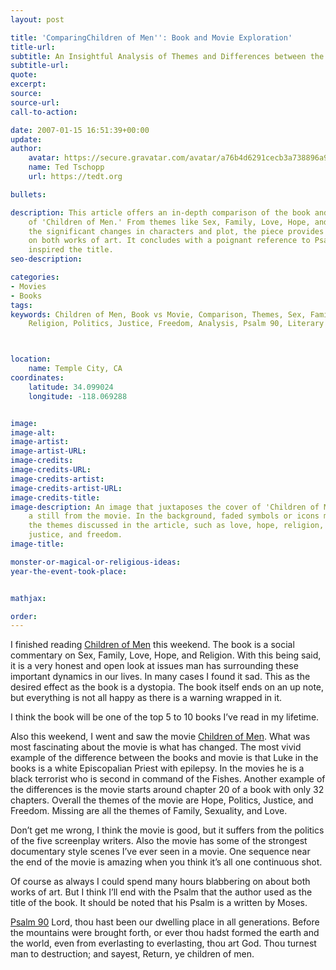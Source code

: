 ```yaml
---
layout: post

title: 'ComparingChildren of Men'': Book and Movie Exploration'
title-url:
subtitle: An Insightful Analysis of Themes and Differences between the Novel and Film
subtitle-url:
quote:
excerpt:
source:
source-url:
call-to-action:

date: 2007-01-15 16:51:39+00:00
update:
author:
    avatar: https://secure.gravatar.com/avatar/a76b4d6291cecb3a738896a971bfb903?s=512&d=mp&r=g
    name: Ted Tschopp
    url: https://tedt.org

bullets:

description: This article offers an in-depth comparison of the book and movie adaptation
    of 'Children of Men.' From themes like Sex, Family, Love, Hope, and Religion to
    the significant changes in characters and plot, the piece provides an honest reflection
    on both works of art. It concludes with a poignant reference to Psalm 90, which
    inspired the title.
seo-description:

categories:
- Movies
- Books
tags:
keywords: Children of Men, Book vs Movie, Comparison, Themes, Sex, Family, Love, Hope,
    Religion, Politics, Justice, Freedom, Analysis, Psalm 90, Literary Analysis



location:
    name: Temple City, CA
coordinates:
    latitude: 34.099024
    longitude: -118.069288


image:
image-alt:
image-artist:
image-artist-URL:
image-credits:
image-credits-URL:
image-credits-artist:
image-credits-artist-URL:
image-credits-title:
image-description: An image that juxtaposes the cover of 'Children of Men' book with
    a still from the movie. In the background, faded symbols or icons may represent
    the themes discussed in the article, such as love, hope, religion, family, politics,
    justice, and freedom.
image-title:

monster-or-magical-or-religious-ideas:
year-the-event-took-place:


mathjax:

order:
---
```

I finished reading [Children of Men](http://www.amazon.com/exec/obidos/ASIN/0307279901/wwwtschoppnet-20) this weekend. The book is a social commentary on Sex, Family, Love, Hope, and Religion. With this being said, it is a very honest and open look at issues man has surrounding these important dynamics in our lives. In many cases I found it sad. This as the desired effect as the book is a dystopia. The book itself ends on an up note, but everything is not all happy as there is a warning wrapped in it.

I think the book will be one of the top 5 to 10 books I&rsquo;ve read in my lifetime.

Also this weekend, I went and saw the movie [Children of Men](http://www.childrenofmen.net/). What was most fascinating about the movie is what has changed. The most vivid example of the difference between the books and movie is that Luke in the books is a white Episcopalian Priest with epilepsy. In the movies he is a black terrorist who is second in command of the Fishes. Another example of the differences is the movie starts around chapter 20 of a book with only 32 chapters. Overall the themes of the movie are Hope, Politics, Justice, and Freedom. Missing are all the themes of Family, Sexuality, and Love.

Don&rsquo;t get me wrong, I think the movie is good, but it suffers from the politics of the five screenplay writers. Also the movie has some of the strongest documentary style scenes I&rsquo;ve ever seen in a movie. One sequence near the end of the movie is amazing when you think it&rsquo;s all one continuous shot.

Of course as always I could spend many hours blabbering on about both works of art. But I think I&rsquo;ll end with the Psalm that the author used as the title of the book. It should be noted that his Psalm is a written by Moses.

[Psalm 90](http://www.biblegateway.com/passage/?search=PS%2090;&version=9;)
Lord, thou hast been our dwelling place in all generations. Before the mountains were brought forth, or ever thou hadst formed the earth and the world, even from everlasting to everlasting, thou art God. Thou turnest man to destruction; and sayest, Return, ye children of men.
